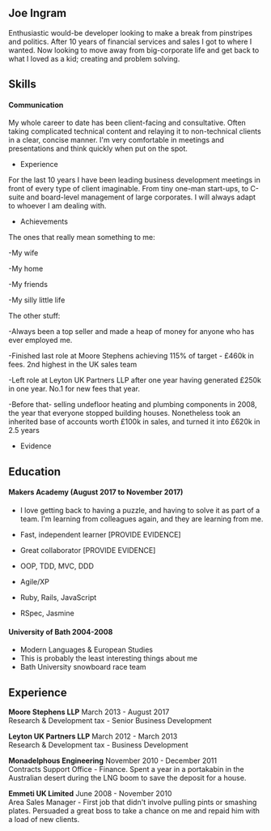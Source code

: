 ## Joe Ingram

Enthusiastic would-be developer looking to make a break from pinstripes and politics. After 10 years of financial services and sales I got to where I wanted. Now looking to move away from big-corporate life and get back to what I loved as a kid; creating and problem solving.

## Skills

#### Communication

My whole career to date has been client-facing and consultative. Often taking complicated technical content and relaying it to non-technical clients in a clear, concise manner. I'm very comfortable in meetings and presentations and think quickly when put on the spot.

- Experience 

For the last 10 years I have been leading business development meetings in front of every type of client imaginable. From tiny one-man start-ups, to C-suite and board-level management of large corporates. I will always adapt to whoever I am dealing with.

- Achievements

The ones that really mean something to me: 

-My wife

-My home

-My friends

-My silly little life

The other stuff: 

-Always been a top seller and made a heap of money for anyone who has ever employed me.

-Finished last role at Moore Stephens achieving 115% of target - £460k in fees. 2nd highest in the UK sales team

-Left role at Leyton UK Partners LLP after one year having generated £250k in one year. No.1 for new fees that year.

-Before that- selling undefloor heating and plumbing components in 2008, the year that everyone stopped building houses. Nonetheless took an inherited base of accounts worth £100k in sales, and turned it into £620k in 2.5 years

- Evidence

## Education

#### Makers Academy (August 2017 to November 2017)

- I love getting back to having a puzzle, and having to solve it as part of a team. I'm learning from colleagues again, and      they are learning from me. 
- Fast, independent learner [PROVIDE EVIDENCE]
- Great collaborator [PROVIDE EVIDENCE]

- OOP, TDD, MVC, DDD
- Agile/XP
- Ruby, Rails, JavaScript
- RSpec, Jasmine

#### University of Bath 2004-2008 

- Modern Languages & European Studies 
- This is probably the least interesting things about me
- Bath University snowboard race team 

## Experience

**Moore Stephens LLP** March 2013 - August 2017    
Research & Development tax - Senior Business Development

**Leyton UK Partners LLP** March 2012 - March 2013   
Research & Development tax - Business Development

**Monadelphous Engineering** November 2010 - December 2011   
Contracts Support Office - Finance. Spent a year in a portakabin in the Australian desert during the LNG boom to save the deposit for a house. 

**Emmeti UK Limited** June 2008 - November 2010   
Area Sales Manager - First job that didn't involve pulling pints or smashing plates. Persuaded a great boss to take a chance on me and repaid him with a load of new clients.




